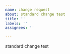 ```yaml
---
name: change request
about: standard change test
title: ''
labels: ''
assignees: ''

---
```


standard change test

